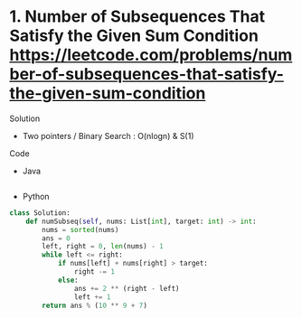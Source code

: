 # 1. Number of Subsequences That Satisfy the Given Sum Condition https://leetcode.com/problems/number-of-subsequences-that-satisfy-the-given-sum-condition

Solution

- Two pointers / Binary Search : O(nlogn) & S(1)

Code

- Java

```java

```

- Python

```python
class Solution:
    def numSubseq(self, nums: List[int], target: int) -> int:
        nums = sorted(nums)
        ans = 0
        left, right = 0, len(nums) - 1
        while left <= right:
            if nums[left] + nums[right] > target:
                right -= 1
            else:
                ans += 2 ** (right - left)
                left += 1
        return ans % (10 ** 9 + 7)
```
